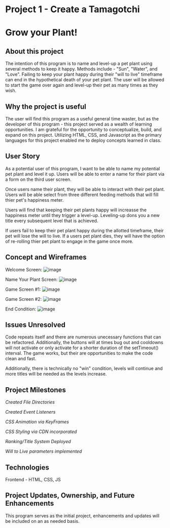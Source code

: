 # Project 1 - Create a Tamagotchi #

# Grow your Plant! #

## About this project ##
The intention of this program is to name and level-up a pet plant using several methods to keep it happy.  Methods include - "Sun", "Water", and "Love".  Failing to keep your plant happy during their "will to live" timeframe can end in the hypothetical death of your pet plant.  The user will be allowed to start the game over again and level-up their pet as many times as they wish.  

## Why the project is useful ##
The user will find this program as a useful general time waster, but as the developer of this program - this project served as a wealth of learning opportunities.  I am grateful for the opportunity to conceptualize, build, and expand on this project. Utilizing HTML, CSS, and Javascript as the primary languages for this project enabled me to deploy concepts learned in class.  

## User Story ##
As a potential user of this program, I want to be able to name my potential pet plant and level it up.  Users will be able to enter a name for their plant via a form on the third user screen.  

Once users name their plant, they will be able to interact with their pet plant.  Users will be able select from three different feeding methods that will fill thier pet's happiness meter. 

Users will find that keeping their pet plants happy will increasse the happiness meter until they trigger a level-up.  Leveling-up dons you a new title every subsequent level that is achieved.

If users fail to keep their pet plant happy during the allotted timeframe, their pet will lose the will to live.  If a users pet plant dies, they will have the option of re-rolling thier pet plant to engage in the game once more.  

## Concept and Wireframes ##
Welcome Screen:
![image](https://share.balsamiq.com/c/x8TTDrwN8TV9Vi9GnbhRi3.png)

Name Your Plant Screen: 
![image](https://share.balsamiq.com/c/oRN4cCE9AGGWYC6iBKze87.png)

Game Screen #1:
![image](https://share.balsamiq.com/c/xo114gamAxk7VaMcANdEpx.png)

Game Screen #2:
![image](https://share.balsamiq.com/c/quakzSRMWHxVM9ShJ1o6SE.png)

End Condition: 
![image](https://share.balsamiq.com/c/aZYdjLx8oiQVfarNJLBwyp.png)

## Issues Unresolved ##
Code repeats itself and there are numerous unecessary functions that can be refactored.  Additionally, the buttons will at times bug out and cooldowns will not activate or only activate for a shorter duration of the setTimeout() interval. The game works, but their are opportunities to make the code clean and fast.  

Additionally, there is technically no "win" condition, levels will continue and more titles will be needed as the levels increase. 

## Project Milestones ##
*Created File Directories*

*Created Event Listeners*

*CSS Animation via KeyFrames*

*CSS Styling via CDN incorporated*

*Ranking/Title System Deployed*

*Will to Live parameters implemented*

## Technologies ##
Frontend - HTML, CSS, JS

## Project Updates, Ownership, and Future Enhancements ##
This program serves as the initial project, enhancements and updates will be included on an as needed basis. 